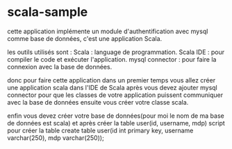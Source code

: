 # scala-sample
cette application implémente un module d'authentification avec mysql comme base de données, c'est une application Scala.

les outils utilisés sont : 
Scala : language de programmation.
Scala IDE : pour compiler le code et exécuter l'application.
mysql connector : pour faire la connexion avec la base de données.

donc pour faire cette application dans un premier temps vous allez créer une application scala dans l'IDE de Scala
après vous devez ajouter mysql connector pour que les classes de votre application puissent communiquer avec la base de données
ensuite vous créer votre classe scala.

enfin vous devez créer votre base de données(pour moi le nom de ma base de données est scala)
et après créer la table user(id, username, mdp)
script pour créer la table
create table user(id int primary key, username varchar(250), mdp varchar(250));
